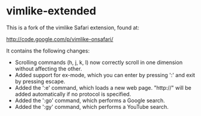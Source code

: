 vimlike-extended
================

This is a fork of the vimlike Safari extension, found at:

http://code.google.com/p/vimlike-onsafari/

It contains the following changes:

- Scrolling commands (h, j, k, l) now correctly scroll in one dimension without affecting the other.
- Added support for ex-mode, which you can enter by pressing ':' and exit by pressing escape.
- Added the ':e' command, which loads a new web page. "http://" will be added automatically if no protocol is specified.
- Added the ':go' command, which performs a Google search.
- Added the ':gy' command, which performs a YouTube search.

